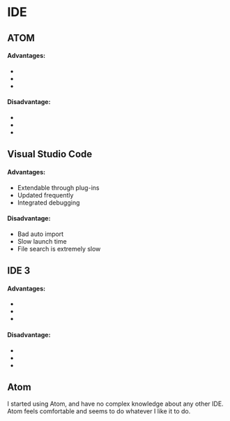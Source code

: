 # IDE

## ATOM

#### Advantages:													

- ​																							
-  
-  

#### Disadvantage:

- 
-  
-  



## Visual Studio Code 

#### Advantages:													

- Extendable through plug-ins																					
- Updated frequently
- Integrated debugging 

#### Disadvantage:

- Bad auto import
- Slow launch time
- File search is extremely slow

## IDE 3

#### Advantages:													

- ​																							
-  
-  

#### Disadvantage:

- 
-  
-  

## Atom

I started using Atom, and have no complex knowledge about any other IDE. Atom feels comfortable and seems to do whatever I like it to do.
